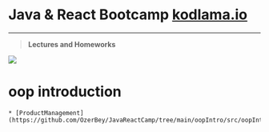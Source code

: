 # Java & React Bootcamp [kodlama.io](https://kodlama.io/)
---
> **Lectures and Homeworks**

![](https://process.fs.teachablecdn.com/ADNupMnWyR7kCWRvm76Laz/resize=width:705/https://www.filepicker.io/api/file/qi4s19xSKCmtaaRUqUFI)

# oop introduction 
    * [ProductManagement](https://github.com/OzerBey/JavaReactCamp/tree/main/oopIntro/src/oopIntro)
